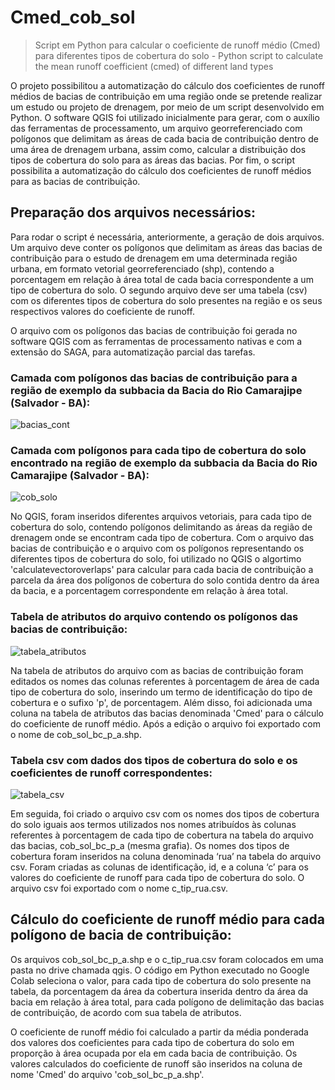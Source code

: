 # Cmed_cob_sol
> Script em Python para calcular o coeficiente de runoff médio (Cmed) para diferentes tipos de cobertura do solo - Python script to calculate the mean runoff coefficient (cmed) of different land types

O projeto possibilitou a automatização do cálculo dos coeficientes de runoff médios de bacias de contribuição em uma região onde se pretende realizar um estudo ou projeto de drenagem, por meio de um script desenvolvido em Python. O software QGIS foi utilizado inicialmente para gerar, com o auxílio das ferramentas de processamento, um arquivo georreferenciado com polígonos que delimitam as áreas de cada bacia de contribuição dentro de uma área de drenagem urbana, assim como, calcular a distribuição dos tipos de cobertura do solo para as áreas das bacias. Por fim, o script possibilita a automatização do cálculo dos coeficientes de runoff médios para as bacias de contribuição.


## Preparação dos arquivos necessários:

Para rodar o script é necessária, anteriormente, a geração de dois arquivos. Um arquivo deve conter os polígonos que delimitam as áreas das bacias de contribuição para o estudo de drenagem em uma determinada região urbana, em formato vetorial georreferenciado (shp), contendo a porcentagem em relação à área total de cada bacia correspondente a um tipo de cobertura do solo. O segundo arquivo deve ser uma tabela (csv) com os diferentes tipos de cobertura do solo presentes na região e os seus respectivos valores do coeficiente de runoff.

O arquivo com os polígonos das bacias de contribuição foi gerada no software QGIS com as ferramentas de processamento nativas e com a extensão do SAGA, para automatização parcial das tarefas. 

### Camada com polígonos das bacias de contribuição para a região de exemplo da subbacia da Bacia do Rio Camarajipe (Salvador - BA):

![bacias_cont](https://user-images.githubusercontent.com/116915472/225761771-3c110cb1-9e0a-4075-973a-ed5fe5c8c880.png)


### Camada com polígonos para cada tipo de cobertura do solo encontrado na região de exemplo da subbacia da Bacia do Rio Camarajipe (Salvador - BA):

![cob_solo](https://user-images.githubusercontent.com/116915472/225760827-b976a2b5-6238-4668-8a4d-9f1474c1fea2.png)


No QGIS, foram inseridos diferentes arquivos vetoriais, para cada tipo de cobertura do solo, contendo polígonos delimitando as áreas da região de drenagem onde se encontram cada tipo de cobertura. Com o arquivo das bacias de contribuição e o arquivo com os polígonos representando os diferentes tipos de cobertura do solo, foi utilizado no QGIS o algortimo 'calculatevectoroverlaps' para calcular para cada bacia de contribuição a parcela da área dos polígonos de cobertura do solo contida dentro da área da bacia, e a porcentagem correspondente em relação à área total.

### Tabela de atributos do arquivo contendo os polígonos das bacias de contribuição:

![tabela_atributos](https://user-images.githubusercontent.com/116915472/224802591-c7236f94-8f4c-40df-bb5a-7589319e6c14.PNG)


Na tabela de atributos do arquivo com as bacias de contribuição foram editados os nomes das colunas referentes à porcentagem de área de cada tipo de cobertura do solo, inserindo um termo de identificação do tipo de cobertura e o sufixo 'p', de porcentagem. Além disso, foi adicionada uma coluna na tabela de atributos das bacias denominada 'Cmed' para o cálculo do coeficiente de runoff médio. Após a edição o arquivo foi exportado com o nome de cob_sol_bc_p_a.shp.

### Tabela csv com dados dos tipos de cobertura do solo e os coeficientes de runoff correspondentes: 

![tabela_csv](https://user-images.githubusercontent.com/116915472/224802894-fe2f3a80-acd7-447a-bb0c-ce90d65a99cb.PNG)

Em seguida, foi criado o arquivo csv com os nomes dos tipos de cobertura do solo iguais aos termos utilizados nos nomes atribuídos às colunas referentes à porcentagem de cada tipo de cobertura na tabela do arquivo das bacias, cob_sol_bc_p_a (mesma grafia). Os nomes dos tipos de cobertura foram inseridos na coluna denominada ‘rua’ na tabela do arquivo csv. Foram criadas as colunas de identificação, id, e a coluna ‘c’ para os valores do coeficiente de runoff para cada tipo de cobertura do solo. O arquivo csv foi exportado com o nome c_tip_rua.csv.


## Cálculo do coeficiente de runoff médio para cada polígono de bacia de contribuição:

Os arquivos cob_sol_bc_p_a.shp e o c_tip_rua.csv foram colocados em uma pasta no drive chamada qgis. O código em Python executado no Google Colab seleciona o valor, para cada tipo de cobertura do solo presente na tabela, da porcentagem da área da cobertura inserida dentro da área da bacia em relação à área total, para cada polígono de delimitação das bacias de contribuição, de acordo com sua tabela de atributos.

O coeficiente de runoff médio foi calculado a partir da média ponderada dos valores dos coeficientes para cada tipo de cobertura do solo em proporção à área ocupada por ela em cada bacia de contribuição. Os valores calculados do coeficiente de runoff são inseridos na coluna de nome 'Cmed' do arquivo 'cob_sol_bc_p_a.shp'.
